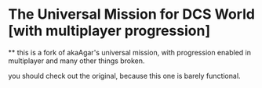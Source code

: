 # The Universal Mission for DCS World [with multiplayer progression]

** this is a fork of akaAgar's universal mission, with progression enabled in multiplayer and many other things broken.

you should check out the original, because this one is barely functional.